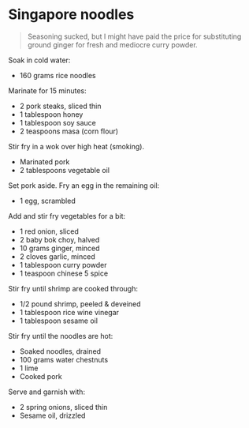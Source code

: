 Singapore noodles
=================

> Seasoning sucked, but I might have paid the price for substituting ground ginger for fresh and mediocre curry powder.

Soak in cold water:

- 160 grams rice noodles

Marinate for 15 minutes:

- 2 pork steaks, sliced thin
- 1 tablespoon honey
- 1 tablespoon soy sauce
- 2 teaspoons masa (corn flour)

Stir fry in a wok over high heat (smoking).

- Marinated pork
- 2 tablespoons vegetable oil

Set pork aside. Fry an egg in the remaining oil:

- 1 egg, scrambled

Add and stir fry vegetables for a bit:

- 1 red onion, sliced
- 2 baby bok choy, halved
- 10 grams ginger, minced
- 2 cloves garlic, minced
- 1 tablespoon curry powder
- 1 teaspoon chinese 5 spice

Stir fry until shrimp are cooked through:

- 1/2 pound shrimp, peeled & deveined
- 1 tablespoon rice wine vinegar
- 1 tablespoon sesame oil

Stir fry until the noodles are hot:

- Soaked noodles, drained
- 100 grams water chestnuts
- 1 lime
- Cooked pork

Serve and garnish with:

- 2 spring onions, sliced thin
- Sesame oil, drizzled
